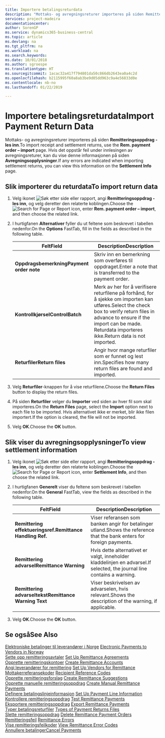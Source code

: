```yaml
---
title: Importere betalingsreturdata
description: "Mottaks- og avregningsreturer importeres på siden Remitteringsoppdrag - les inn."
services: project-madeira
documentationcenter: 
author: SorenGP
ms.service: dynamics365-business-central
ms.topic: article
ms.devlang: na
ms.tgt_pltfrm: na
ms.workload: na
ms.search.keywords: 
ms.date: 10/01/2018
ms.author: sgroespe
ms.translationtype: HT
ms.sourcegitcommit: 1acac32a417f794801da50c866db2643ea0a4c2d
ms.openlocfilehash: b2115995f60a8ab3be9d05dd963c9a4e56833d0e
ms.contentlocale: nb-no
ms.lasthandoff: 01/22/2019

---
```

# <a name="import-payment-return-data"></a><span data-ttu-id="a9748-103">Importere betalingsreturdata</span><span class="sxs-lookup"><span data-stu-id="a9748-103">Import Payment Return Data</span></span>
<span data-ttu-id="a9748-104">Mottaks- og avregningsreturer importeres på siden **Remitteringsoppdrag - les inn**.</span><span class="sxs-lookup"><span data-stu-id="a9748-104">To import receipt and settlement returns, use the **Rem. payment order – import** page.</span></span> <span data-ttu-id="a9748-105">Hvis det oppstår feil under innlesingen av avregningsreturer, kan du vise denne informasjonen på siden **Avregningsopplysninger**.</span><span class="sxs-lookup"><span data-stu-id="a9748-105">If any errors are indicated when importing settlement returns, you can view this information on the **Settlement Info** page.</span></span>  

## <a name="to-import-return-data"></a><span data-ttu-id="a9748-106">Slik importerer du returdata</span><span class="sxs-lookup"><span data-stu-id="a9748-106">To import return data</span></span>  

1.  <span data-ttu-id="a9748-107">Velg ikonet ![Søk etter side eller rapport](../../media/ui-search/search_small.png "Søk etter side eller rapport"), angi **Remitteringsoppdrag - les inn**, og velg deretter den relaterte koblingen.</span><span class="sxs-lookup"><span data-stu-id="a9748-107">Choose the ![Search for Page or Report](../../media/ui-search/search_small.png "Search for Page or Report icon") icon, enter **Rem. payment order – import**, and then choose the related link.</span></span>  
2.  <span data-ttu-id="a9748-108">I hurtigfanen **Alternativer** fyller du ut feltene som beskrevet i tabellen nedenfor.</span><span class="sxs-lookup"><span data-stu-id="a9748-108">On the **Options** FastTab, fill in the fields as described in the following table.</span></span>  

    |<span data-ttu-id="a9748-109">Felt</span><span class="sxs-lookup"><span data-stu-id="a9748-109">Field</span></span>|<span data-ttu-id="a9748-110">Description</span><span class="sxs-lookup"><span data-stu-id="a9748-110">Description</span></span>|  
    |---------------------------------|---------------------------------------|  
    |<span data-ttu-id="a9748-111">**Oppdragsbemerkning**</span><span class="sxs-lookup"><span data-stu-id="a9748-111">**Payment order note**</span></span>|<span data-ttu-id="a9748-112">Skriv inn en bemerkning som overføres til oppdraget.</span><span class="sxs-lookup"><span data-stu-id="a9748-112">Enter a note that is transferred to the payment order.</span></span>|  
    |<span data-ttu-id="a9748-113">**Kontrollkjørsel**</span><span class="sxs-lookup"><span data-stu-id="a9748-113">**ControlBatch**</span></span>|<span data-ttu-id="a9748-114">Merk av her for å verifisere returfilene på forhånd, for å sjekke om importen kan utføres.</span><span class="sxs-lookup"><span data-stu-id="a9748-114">Select the check box to verify return files in advance to ensure if the import can be made.</span></span> <span data-ttu-id="a9748-115">Returdata importeres ikke.</span><span class="sxs-lookup"><span data-stu-id="a9748-115">Return data is not imported.</span></span>|  
    |<span data-ttu-id="a9748-116">**Returfiler**</span><span class="sxs-lookup"><span data-stu-id="a9748-116">**Return files**</span></span>|<span data-ttu-id="a9748-117">Angir hvor mange returfiler som er funnet og lest inn.</span><span class="sxs-lookup"><span data-stu-id="a9748-117">Specifies how many return files are found and imported.</span></span>|  

3.  <span data-ttu-id="a9748-118">Velg **Returfiler**-knappen for å vise returfilene.</span><span class="sxs-lookup"><span data-stu-id="a9748-118">Choose the **Return Files** button to display the return files.</span></span>  
4.  <span data-ttu-id="a9748-119">På siden **Returfiler** velger du **Importer** ved siden av hver fil som skal importeres.</span><span class="sxs-lookup"><span data-stu-id="a9748-119">On the **Return Files** page, select the **Import** option next to each file to be imported.</span></span> <span data-ttu-id="a9748-120">Hvis alternativet ikke er merket, blir ikke filen importert.</span><span class="sxs-lookup"><span data-stu-id="a9748-120">If the option is cleared, the file will not be imported.</span></span>  
5.  <span data-ttu-id="a9748-121">Velg **OK**.</span><span class="sxs-lookup"><span data-stu-id="a9748-121">Choose the **OK** button.</span></span>  

## <a name="to-view-settlement-information"></a><span data-ttu-id="a9748-122">Slik viser du avregningsopplysninger</span><span class="sxs-lookup"><span data-stu-id="a9748-122">To view settlement information</span></span>  

1.  <span data-ttu-id="a9748-123">Velg ikonet ![Søk etter side eller rapport](../../media/ui-search/search_small.png "Søk etter side eller rapport"), angi **Remitteringsoppdrag - les inn**, og velg deretter den relaterte koblingen.</span><span class="sxs-lookup"><span data-stu-id="a9748-123">Choose the ![Search for Page or Report](../../media/ui-search/search_small.png "Search for Page or Report icon") icon, enter **Settlement Info**, and then choose the related link.</span></span>  
2.  <span data-ttu-id="a9748-124">I hurtigfanen **Generelt** viser du feltene som beskrevet i tabellen nedenfor.</span><span class="sxs-lookup"><span data-stu-id="a9748-124">On the **General** FastTab, view the fields as described in the following table.</span></span>  

    |<span data-ttu-id="a9748-125">Felt</span><span class="sxs-lookup"><span data-stu-id="a9748-125">Field</span></span>|<span data-ttu-id="a9748-126">Description</span><span class="sxs-lookup"><span data-stu-id="a9748-126">Description</span></span>|  
    |---------------------------------|---------------------------------------|  
    |<span data-ttu-id="a9748-127">**Remittering effektueringsref.**</span><span class="sxs-lookup"><span data-stu-id="a9748-127">**Remittance Handling Ref.**</span></span>|<span data-ttu-id="a9748-128">Viser referansen som banken angir for betalinger utland.</span><span class="sxs-lookup"><span data-stu-id="a9748-128">Shows the reference that the bank enters for foreign payments.</span></span>|  
    |<span data-ttu-id="a9748-129">**Remittering advarsel**</span><span class="sxs-lookup"><span data-stu-id="a9748-129">**Remittance Warning**</span></span>|<span data-ttu-id="a9748-130">Hvis dette alternativet er valgt, inneholder kladdelinjen en advarsel.</span><span class="sxs-lookup"><span data-stu-id="a9748-130">If selected, the journal line contains a warning.</span></span>|  
    |<span data-ttu-id="a9748-131">**Remittering advarseltekst**</span><span class="sxs-lookup"><span data-stu-id="a9748-131">**Remittance Warning Text**</span></span>|<span data-ttu-id="a9748-132">Viser beskrivelsen av advarselen, hvis relevant.</span><span class="sxs-lookup"><span data-stu-id="a9748-132">Shows the description of the warning, if applicable.</span></span>|  

3.  <span data-ttu-id="a9748-133">Velg **OK**.</span><span class="sxs-lookup"><span data-stu-id="a9748-133">Choose the **OK** button.</span></span>  

## <a name="see-also"></a><span data-ttu-id="a9748-134">Se også</span><span class="sxs-lookup"><span data-stu-id="a9748-134">See Also</span></span>  
 <span data-ttu-id="a9748-135">[Elektroniske betalinger til leverandører i Norge](electronic-payments-to-vendors-in-norway.md) </span><span class="sxs-lookup"><span data-stu-id="a9748-135">[Electronic Payments to Vendors in Norway](electronic-payments-to-vendors-in-norway.md) </span></span>  
 <span data-ttu-id="a9748-136">[Sette opp remitteringsavtaler](how-to-set-up-remittance-agreements.md) </span><span class="sxs-lookup"><span data-stu-id="a9748-136">[Set Up Remittance Agreements](how-to-set-up-remittance-agreements.md) </span></span>  
 <span data-ttu-id="a9748-137">[Opprette remitteringskontoer](how-to-create-remittance-accounts.md) </span><span class="sxs-lookup"><span data-stu-id="a9748-137">[Create Remittance Accounts](how-to-create-remittance-accounts.md) </span></span>  
 <span data-ttu-id="a9748-138">[Angi leverandører for remittering](how-to-set-up-vendors-for-remittance.md) </span><span class="sxs-lookup"><span data-stu-id="a9748-138">[Set Up Vendors for Remittance](how-to-set-up-vendors-for-remittance.md) </span></span>  
 <span data-ttu-id="a9748-139">[Mottakerreferansekoder](recipient-reference-codes.md) </span><span class="sxs-lookup"><span data-stu-id="a9748-139">[Recipient Reference Codes](recipient-reference-codes.md) </span></span>  
 <span data-ttu-id="a9748-140">[Opprette remitteringsforslag](how-to-create-remittance-suggestions.md) </span><span class="sxs-lookup"><span data-stu-id="a9748-140">[Create Remittance Suggestions](how-to-create-remittance-suggestions.md) </span></span>  
 <span data-ttu-id="a9748-141">[Opprette manuelle remitteringsoppdrag](how-to-create-manual-remittance-payments.md) </span><span class="sxs-lookup"><span data-stu-id="a9748-141">[Create Manual Remittance Payments](how-to-create-manual-remittance-payments.md) </span></span>  
 <span data-ttu-id="a9748-142">[Definere betalingslinjeinformasjon](how-to-set-up-payment-line-information.md) </span><span class="sxs-lookup"><span data-stu-id="a9748-142">[Set Up Payment Line Information](how-to-set-up-payment-line-information.md) </span></span>  
 <span data-ttu-id="a9748-143">[Kontrollere remitteringsoppdrag](how-to-test-remittance-payments.md) </span><span class="sxs-lookup"><span data-stu-id="a9748-143">[Test Remittance Payments](how-to-test-remittance-payments.md) </span></span>  
 <span data-ttu-id="a9748-144">[Eksportere remitteringsoppdrag](how-to-export-remittance-payments.md) </span><span class="sxs-lookup"><span data-stu-id="a9748-144">[Export Remittance Payments](how-to-export-remittance-payments.md) </span></span>  
 <span data-ttu-id="a9748-145">[Typer betalingsreturfiler](types-of-payment-returns-files.md) </span><span class="sxs-lookup"><span data-stu-id="a9748-145">[Types of Payment Returns Files](types-of-payment-returns-files.md) </span></span>  
 <span data-ttu-id="a9748-146">[Slette remitteringsoppdrag](how-to-delete-remittance-payment-orders.md) </span><span class="sxs-lookup"><span data-stu-id="a9748-146">[Delete Remittance Payment Orders](how-to-delete-remittance-payment-orders.md) </span></span>  
 <span data-ttu-id="a9748-147">[Remitteringsfeil](remittance-errors.md) </span><span class="sxs-lookup"><span data-stu-id="a9748-147">[Remittance Errors](remittance-errors.md) </span></span>  
 <span data-ttu-id="a9748-148">[Vise remitteringsfeilkoder](how-to-view-remittance-error-codes.md) </span><span class="sxs-lookup"><span data-stu-id="a9748-148">[View Remittance Error Codes](how-to-view-remittance-error-codes.md) </span></span>  
 [<span data-ttu-id="a9748-149">Annullere betalinger</span><span class="sxs-lookup"><span data-stu-id="a9748-149">Cancel Payments</span></span>](how-to-cancel-payments.md)

